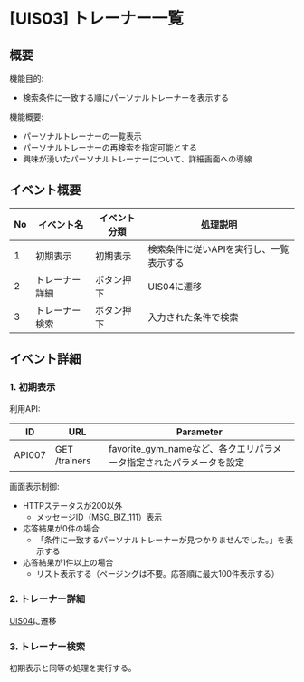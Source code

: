 # [UIS03] トレーナー一覧

## 概要

機能目的:

- 検索条件に一致する順にパーソナルトレーナーを表示する

機能概要:

- パーソナルトレーナーの一覧表示
- パーソナルトレーナーの再検索を指定可能とする
- 興味が湧いたパーソナルトレーナーについて、詳細画面への導線

## イベント概要

| No | イベント名   | イベント分類 | 処理説明                  |
|----|---------|--------|-----------------------|
| 1  | 初期表示    | 初期表示   | 検索条件に従いAPIを実行し、一覧表示する |
| 2  | トレーナー詳細 | ボタン押下  | UIS04に遷移              |
| 3  | トレーナー検索 | ボタン押下  | 入力された条件で検索            |

## イベント詳細

### 1. 初期表示

利用API:

| ID     | URL           | Parameter                                  |
|--------|---------------|--------------------------------------------|
| API007 | GET /trainers | favorite_gym_nameなど、各クエリパラメータ指定されたパラメータを設定 |

画面表示制御:

- HTTPステータスが200以外
  - メッセージID（MSG_BIZ_111）表示
- 応答結果が0件の場合
  - 「条件に一致するパーソナルトレーナーが見つかりませんでした。」を表示する
- 応答結果が1件以上の場合
  - リスト表示する（ページングは不要。応答順に最大100件表示する）

### 2. トレーナー詳細

[UIS04](../UIS04)に遷移

### 3. トレーナー検索

初期表示と同等の処理を実行する。
